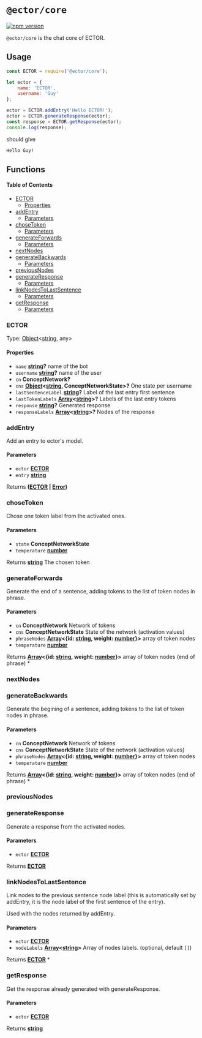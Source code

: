 # `@ector/core`

[![npm version](https://badge.fury.io/js/%40ector%2Fcore.svg)](https://badge.fury.io/js/%40ector%2Fcore)

`@ector/core` is the chat core of ECTOR.

## Usage

```js
const ECTOR = require('@ector/core');

let ector = {
    name: 'ECTOR',
    username: 'Guy'
};

ector = ECTOR.addEntry('Hello ECTOR!');
ector = ECTOR.generateResponse(ector);
const response = ECTOR.getResponse(ector);
console.log(response);
```

should give

```txt
Hello Guy!
```

## Functions

<!-- Generated by documentation.js. Update this documentation by updating the source code. -->

#### Table of Contents

-   [ECTOR](#ector)
    -   [Properties](#properties)
-   [addEntry](#addentry)
    -   [Parameters](#parameters)
-   [choseToken](#chosetoken)
    -   [Parameters](#parameters-1)
-   [generateForwards](#generateforwards)
    -   [Parameters](#parameters-2)
-   [nextNodes](#nextnodes)
-   [generateBackwards](#generatebackwards)
    -   [Parameters](#parameters-3)
-   [previousNodes](#previousnodes)
-   [generateResponse](#generateresponse)
    -   [Parameters](#parameters-4)
-   [linkNodesToLastSentence](#linknodestolastsentence)
    -   [Parameters](#parameters-5)
-   [getResponse](#getresponse)
    -   [Parameters](#parameters-6)

### ECTOR

Type: [Object](https://developer.mozilla.org/docs/Web/JavaScript/Reference/Global_Objects/Object)&lt;[string](https://developer.mozilla.org/docs/Web/JavaScript/Reference/Global_Objects/String), any>

#### Properties

-   `name` **[string](https://developer.mozilla.org/docs/Web/JavaScript/Reference/Global_Objects/String)?** name of the bot
-   `username` **[string](https://developer.mozilla.org/docs/Web/JavaScript/Reference/Global_Objects/String)?** name of the user
-   `cn` **ConceptNetwork?** 
-   `cns` **[Object](https://developer.mozilla.org/docs/Web/JavaScript/Reference/Global_Objects/Object)&lt;[string](https://developer.mozilla.org/docs/Web/JavaScript/Reference/Global_Objects/String), ConceptNetworkState>?** One state per
                                                             username
-   `lastSentenceLabel` **[string](https://developer.mozilla.org/docs/Web/JavaScript/Reference/Global_Objects/String)?** Label of the last entry first sentence
-   `lastTokenLabels` **[Array](https://developer.mozilla.org/docs/Web/JavaScript/Reference/Global_Objects/Array)&lt;[string](https://developer.mozilla.org/docs/Web/JavaScript/Reference/Global_Objects/String)>?** Labels of the last entry tokens
-   `response` **[string](https://developer.mozilla.org/docs/Web/JavaScript/Reference/Global_Objects/String)?** Generated response
-   `responseLabels` **[Array](https://developer.mozilla.org/docs/Web/JavaScript/Reference/Global_Objects/Array)&lt;[string](https://developer.mozilla.org/docs/Web/JavaScript/Reference/Global_Objects/String)>?** Nodes of the response

### addEntry

Add an entry to ector's model.

#### Parameters

-   `ector` **[ECTOR](#ector)** 
-   `entry` **[string](https://developer.mozilla.org/docs/Web/JavaScript/Reference/Global_Objects/String)** 

Returns **([ECTOR](#ector) \| [Error](https://developer.mozilla.org/docs/Web/JavaScript/Reference/Global_Objects/Error))** 

### choseToken

Chose one token label from the activated ones.

#### Parameters

-   `state` **ConceptNetworkState** 
-   `temperature` **[number](https://developer.mozilla.org/docs/Web/JavaScript/Reference/Global_Objects/Number)** 

Returns **[string](https://developer.mozilla.org/docs/Web/JavaScript/Reference/Global_Objects/String)** The chosen token

### generateForwards

Generate the end of a sentence, adding tokens to the list of token
nodes in phrase.

#### Parameters

-   `cn` **ConceptNetwork** Network of tokens
-   `cns` **ConceptNetworkState** State of the network (activation values)
-   `phraseNodes` **[Array](https://developer.mozilla.org/docs/Web/JavaScript/Reference/Global_Objects/Array)&lt;{id: [string](https://developer.mozilla.org/docs/Web/JavaScript/Reference/Global_Objects/String), weight: [number](https://developer.mozilla.org/docs/Web/JavaScript/Reference/Global_Objects/Number)}>** array of token nodes
-   `temperature` **[number](https://developer.mozilla.org/docs/Web/JavaScript/Reference/Global_Objects/Number)** 

Returns **[Array](https://developer.mozilla.org/docs/Web/JavaScript/Reference/Global_Objects/Array)&lt;{id: [string](https://developer.mozilla.org/docs/Web/JavaScript/Reference/Global_Objects/String), weight: [number](https://developer.mozilla.org/docs/Web/JavaScript/Reference/Global_Objects/Number)}>** array of token nodes (end of phrase)
\*

### nextNodes

### generateBackwards

Generate the begining of a sentence, adding tokens to the list of token
nodes in phrase.

#### Parameters

-   `cn` **ConceptNetwork** Network of tokens
-   `cns` **ConceptNetworkState** State of the network (activation values)
-   `phraseNodes` **[Array](https://developer.mozilla.org/docs/Web/JavaScript/Reference/Global_Objects/Array)&lt;{id: [string](https://developer.mozilla.org/docs/Web/JavaScript/Reference/Global_Objects/String), weight: [number](https://developer.mozilla.org/docs/Web/JavaScript/Reference/Global_Objects/Number)}>** array of token nodes
-   `temperature` **[number](https://developer.mozilla.org/docs/Web/JavaScript/Reference/Global_Objects/Number)** 

Returns **[Array](https://developer.mozilla.org/docs/Web/JavaScript/Reference/Global_Objects/Array)&lt;{id: [string](https://developer.mozilla.org/docs/Web/JavaScript/Reference/Global_Objects/String), weight: [number](https://developer.mozilla.org/docs/Web/JavaScript/Reference/Global_Objects/Number)}>** array of token nodes (end of phrase)
\*

### previousNodes

### generateResponse

Generate a response from the activated nodes.

#### Parameters

-   `ector` **[ECTOR](#ector)** 

Returns **[ECTOR](#ector)** 

### linkNodesToLastSentence

Link nodes to the previous sentence node label (this is automatically set by
addEntry, it is the node label of the first sentence of the entry).

Used with the nodes returned by addEntry.

#### Parameters

-   `ector` **[ECTOR](#ector)** 
-   `nodeLabels` **[Array](https://developer.mozilla.org/docs/Web/JavaScript/Reference/Global_Objects/Array)&lt;[string](https://developer.mozilla.org/docs/Web/JavaScript/Reference/Global_Objects/String)>** Array of nodes labels. (optional, default `[]`)

Returns **[ECTOR](#ector)** \*

### getResponse

Get the response already generated with generateResponse.

#### Parameters

-   `ector` **[ECTOR](#ector)** 

Returns **[string](https://developer.mozilla.org/docs/Web/JavaScript/Reference/Global_Objects/String)** 
